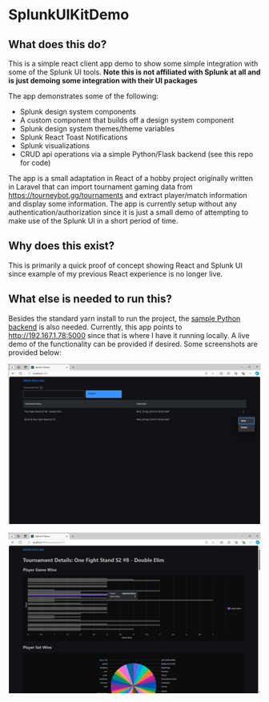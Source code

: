 # SplunkUIKitDemo

## What does this do?
This is a simple react client app demo to show some simple integration with some of the Splunk UI tools.  **Note this is not affiliated with Splunk at all and is just demoing some integration with their UI packages**

The app demonstrates some of the following:
- Splunk design system components
- A custom component that builds off a design system component
- Splunk design system themes/theme variables
- Splunk React Toast Notifications
- Splunk visualizations
- CRUD api operations via a simple Python/Flask backend (see this repo for code)

The app is a small adaptation in React of a hobby project originally written in Laravel that can import tournament gaming data from https://tourneybot.gg/tournaments and extract player/match information and display some information.  The app is currently setup without any authentication/authorization since it is just a small demo of attempting to make use of the Splunk UI in a short period of time.  

## Why does this exist?
This is primarily a quick proof of concept showing React and Splunk UI since example of my previous React experience is no longer live.

## What else is needed to run this?
Besides the standard yarn install to run the project, the [sample Python backend](https://github.com/bcyde/python-demo) is also needed.  Currently, this app points to http://192.167.1.78:5000 since that is where I have it running locally.  A live demo of the functionality can be provided if desired.  Some screenshots are provided below:

![Import/Listing Page](/public/screenshot-2.png?raw=true "Import/Listing Page")

![Detail/Visualization Page](/public/screenshot-1.png?raw=true "Detail/Visualization Page")
